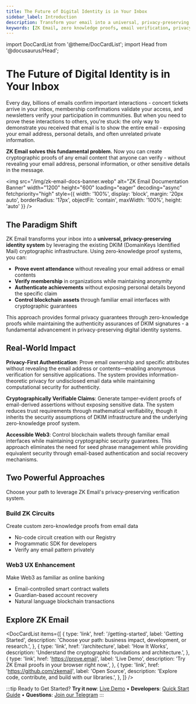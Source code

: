 ```yaml
---
title: The Future of Digital Identity is in Your Inbox
sidebar_label: Introduction
description: Transform your email into a universal, privacy-preserving identity system. Prove any email interaction without revealing sensitive data using zero-knowledge proofs.
keywords: [ZK Email, zero knowledge proofs, email verification, privacy-preserving identity, DKIM signatures, blockchain integration, anonymous verification, selective disclosure, digital identity]
---
```


import DocCardList from '@theme/DocCardList';
import Head from '@docusaurus/Head';

# The Future of Digital Identity is in Your Inbox

<Head>
  <link 
    rel="preload" 
    as="image" 
    href="/img/zk-email-docs-banner.webp"
    fetchpriority="high"
  />
  <meta name="google-site-verification" content="p1d2CJxBesOeXENEYrDsrLDTPfWOBVTmwXnsfdB7b1Q" />
</Head>

<div style={{fontSize: '1.2em', marginBottom: '2em'}}>
Every day, billions of emails confirm important interactions - concert tickets arrive in your inbox, membership confirmations validate your access, and newsletters verify your participation in communities. But when you need to prove these interactions to others, you're stuck: the only way to demonstrate you received that email is to show the entire email - exposing your email address, personal details, and often unrelated private information.

**ZK Email solves this fundamental problem.** Now you can create cryptographic proofs of any email content that anyone can verify - without revealing your email address, personal information, or other sensitive details in the message.
</div>

<img 
  src="/img/zk-email-docs-banner.webp" 
  alt="ZK Email Documentation Banner" 
  width="1200"
  height="600"
  loading="eager"
  decoding="async"
  fetchpriority="high"
  style={{
    width: '100%',
    display: 'block',
    margin: '20px auto',
    borderRadius: '17px',
    objectFit: 'contain',
    maxWidth: '100%',
    height: 'auto'
  }}
/>

## The Paradigm Shift

ZK Email transforms your inbox into a **universal, privacy-preserving identity system** by leveraging the existing DKIM (DomainKeys Identified Mail) cryptographic infrastructure. Using zero-knowledge proof systems, you can:

- **Prove event attendance** without revealing your email address or email contents
- **Verify membership** in organizations while maintaining anonymity  
- **Authenticate achievements** without exposing personal details beyond the specific claim
- **Control blockchain assets** through familiar email interfaces with cryptographic guarantees

This approach provides formal privacy guarantees through zero-knowledge proofs while maintaining the authenticity assurances of DKIM signatures - a fundamental advancement in privacy-preserving digital identity systems.

## Real-World Impact

**Privacy-First Authentication**: Prove email ownership and specific attributes without revealing the email address or contents—enabling anonymous verification for sensitive applications. The system provides information-theoretic privacy for undisclosed email data while maintaining computational security for authenticity.

**Cryptographically Verifiable Claims**: Generate tamper-evident proofs of email-derived assertions without exposing sensitive data. The system reduces trust requirements through mathematical verifiability, though it inherits the security assumptions of DKIM infrastructure and the underlying zero-knowledge proof system.

**Accessible Web3**: Control blockchain wallets through familiar email interfaces while maintaining cryptographic security guarantees. This approach eliminates the need for seed phrase management while providing equivalent security through email-based authentication and social recovery mechanisms.

## Two Powerful Approaches

Choose your path to leverage ZK Email's privacy-preserving verification system.

<div className="simple-approaches">
  <div className="simple-approach">
    <h3>Build ZK Circuits</h3>
    <p>Create custom zero-knowledge proofs from email data</p>
    <ul>
      <li>No-code circuit creation with our Registry</li>
      <li>Programmatic SDK for developers</li>
      <li>Verify any email pattern privately</li>
    </ul>
  </div>

  <div className="simple-approach">
    <h3>Web3 UX Enhancement</h3>
    <p>Make Web3 as familiar as online banking</p>
    <ul>
      <li>Email-controlled smart contract wallets</li>
      <li>Guardian-based account recovery</li>
      <li>Natural language blockchain transactions</li>
    </ul>
  </div>
</div>

## Explore ZK Email

<DocCardList 
  items={[
    {
      type: 'link',
      href: '/getting-started',
      label: 'Getting Started',
      description: 'Choose your path: business impact, development, or research.',
    },
    {
      type: 'link',
      href: '/architecture',
      label: 'How It Works',
      description: 'Understand the cryptographic foundations and architecture.',
    },
    {
      type: 'link',
      href: 'https://prove.email',
      label: 'Live Demo',
      description: 'Try ZK Email proofs in your browser right now.',
    },
    {
      type: 'link',
      href: 'https://github.com/zkemail',
      label: 'Open Source',
      description: 'Explore code, contribute, and build with our libraries.',
    },
  ]}
/>

:::tip Ready to Get Started?
**Try it now**: [Live Demo](https://prove.email) • **Developers**: [Quick Start Guide](/getting-started) • **Questions**: [Join our Telegram](https://t.me/zkemail)
:::
